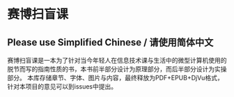 # 赛博扫盲课
##  Please use Simplified Chinese / 请使用简体中文
赛博扫盲课是一本为了针对当今年轻人在信息技术课与生活中的微型计算机使用的脱节而写的指南性质的书，本书前半部分设计为原理部分，而后半部分设计为实操部分。
本库存储章节、字体、图片与内容，最终释放为PDF+EPUB+DjVu格式，针对本项目的意见可以到issues中提出。
